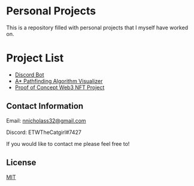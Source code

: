 # Personal Projects

This is a repository filled with personal projects that I myself have worked on.

# Project List
- [Discord Bot](https://github.com/ETWGames/DiscordBot)
- [A* Pathfinding Algorithm Visualizer](https://github.com/ETWGames/A-Star-Path-Finding-Algorithm)
- [Proof of Concept Web3 NFT Project](https://github.com/ETWGames/NFTProject)

## Contact Information 
Email: nnicholass32@gmail.com

Discord: ETWTheCatgirl#7427

If you would like to contact me please feel free to!


## License
[MIT](https://choosealicense.com/licenses/mit/)
